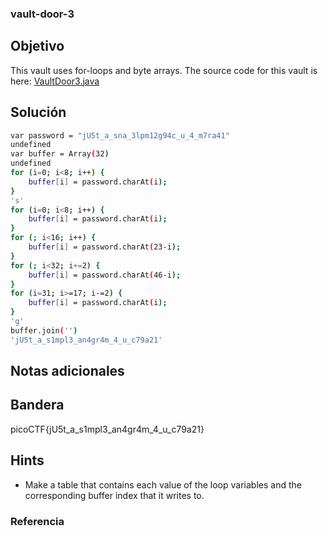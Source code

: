 ### vault-door-3
## Objetivo

This vault uses for-loops and byte arrays. The source code for this vault is here: [VaultDoor3.java](https://jupiter.challenges.picoctf.org/static/a4018cec1446761cb2e8cce05db925fa/VaultDoor3.java)
## Solución
```bash
var password = "jU5t_a_sna_3lpm12g94c_u_4_m7ra41"
undefined
var buffer = Array(32)
undefined
for (i=0; i<8; i++) { 
	buffer[i] = password.charAt(i); 
}
's'
for (i=0; i<8; i++) { 
	buffer[i] = password.charAt(i); 
} 
for (; i<16; i++) { 
	buffer[i] = password.charAt(23-i); 
} 
for (; i<32; i+=2) { 
	buffer[i] = password.charAt(46-i); 
} 
for (i=31; i>=17; i-=2) { 
	buffer[i] = password.charAt(i); 
}
'g'
buffer.join('')
'jU5t_a_s1mpl3_an4gr4m_4_u_c79a21'
```
## Notas adicionales

## Bandera

picoCTF{jU5t_a_s1mpl3_an4gr4m_4_u_c79a21}
## Hints

- Make a table that contains each value of the loop variables and the corresponding buffer index that it writes to.

### Referencia